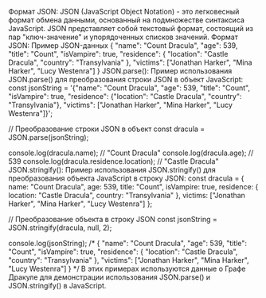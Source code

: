 ﻿Формат JSON:
JSON (JavaScript Object Notation) - это легковесный формат обмена данными, основанный на подмножестве синтаксиса JavaScript. JSON представляет собой текстовый формат, состоящий из пар "ключ-значение" и упорядоченных списков значений.
Формат JSON:
Пример JSON-данных
{
 "name": "Count Dracula",
 "age": 539,
 "title": "Count",
 "isVampire": true,
 "residence": {
   "location": "Castle Dracula",
   "country": "Transylvania"
 },
 "victims": ["Jonathan Harker", "Mina Harker", "Lucy Westenra"]
}
JSON.parse():
Пример использования JSON.parse() для преобразования строки JSON в объект JavaScript:
const jsonString = '{"name": "Count Dracula", "age": 539, "title": "Count", "isVampire": true, "residence": {"location": "Castle Dracula", "country": "Transylvania"}, "victims": ["Jonathan Harker", "Mina Harker", "Lucy Westenra"]}';

// Преобразование строки JSON в объект
const dracula = JSON.parse(jsonString);

console.log(dracula.name); // "Count Dracula"
console.log(dracula.age); // 539
console.log(dracula.residence.location); // "Castle Dracula"
JSON.stringify():
Пример использования JSON.stringify() для преобразования объекта JavaScript в строку JSON:
const dracula = {
 name: "Count Dracula",
 age: 539,
 title: "Count",
 isVampire: true,
 residence: {
   location: "Castle Dracula",
   country: "Transylvania"
 },
 victims: ["Jonathan Harker", "Mina Harker", "Lucy Westenra"]
};

// Преобразование объекта в строку JSON
const jsonString = JSON.stringify(dracula, null, 2);

console.log(jsonString);
/*
{
 "name": "Count Dracula",
 "age": 539,
 "title": "Count",
 "isVampire": true,
 "residence": {
   "location": "Castle Dracula",
   "country": "Transylvania"
 },
 "victims": ["Jonathan Harker", "Mina Harker", "Lucy Westenra"]
}
*/
В этих примерах используются данные о Графе Дракуле для демонстрации использования JSON.parse() и JSON.stringify() в JavaScript.